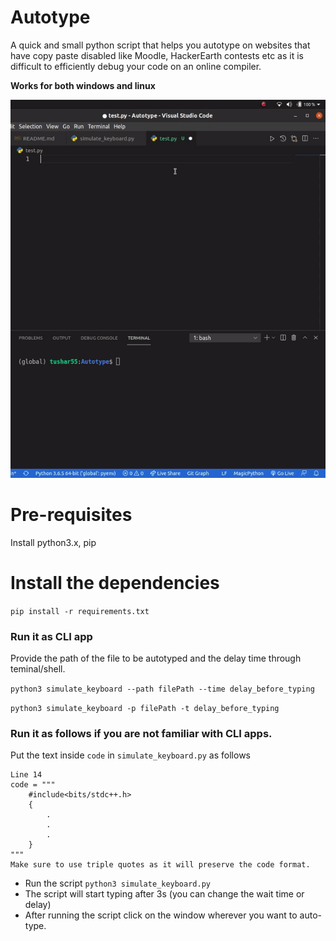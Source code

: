 # Autotype
A quick and small python script that helps you autotype on websites that have copy paste disabled like Moodle, HackerEarth contests etc as it is difficult to efficiently debug your code on an online compiler.

**Works for both windows and linux**

<img src="./demo.gif?raw=true">

# Pre-requisites
Install python3.x, pip 

# Install the dependencies
`pip install -r requirements.txt`

### Run it as CLI app

Provide the path of the file to be autotyped and the delay time through teminal/shell.

`python3 simulate_keyboard --path filePath --time delay_before_typing`

`python3 simulate_keyboard -p filePath -t delay_before_typing`


### Run it as follows if you are not familiar with CLI apps.
Put the text inside `code` in `simulate_keyboard.py` as follows

```
Line 14
code = """
    #include<bits/stdc++.h>
    {
        .
        .
        .
    }
"""
Make sure to use triple quotes as it will preserve the code format.
```
- Run the script `python3 simulate_keyboard.py`
- The script will start typing after 3s (you can change the wait time or delay)
- After running the script click on the window wherever you want to auto-type.
 
